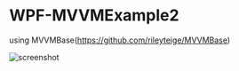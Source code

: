 # WPF-MVVMExample2
using MVVMBase(https://github.com/rileyteige/MVVMBase)

![screenshot](https://github.com/xeyez/WPF-MVVMExample2/blob/master/screenshot.jpg?raw=true)
